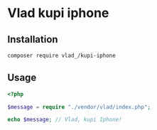 # Vlad kupi iphone

## Installation

```bash
composer require vlad_/kupi-iphone
```

## Usage

```php
<?php

$message = require "./vendor/vlad/index.php";

echo $message; // Vlad, kupi Iphone!
```
